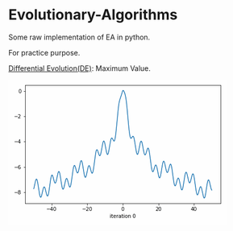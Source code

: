 # Evolutionary-Algorithms
Some raw implementation of EA in python.

For practice purpose.

[Differential Evolution(DE)](DE.py): Maximum Value.

![DE_convergence](./imgs/DE_convergence.gif)

